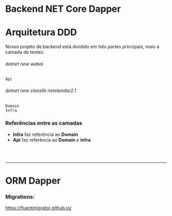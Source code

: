 # Backend NET Core Dapper



# Arquitetura DDD

Nosso projeto de backend está dividido em três partes principais, mais a camada de testes:

###### dotnet new webai
```
Api
```

###### dotnet new classlib netstandar2.1
```
Domain
Infra
```

### Referências entre as camadas

- **Infra** faz referência ao **Domain**  
- **Api** faz referência ao **Domain** e **Infra**  



<br>
<br>

--- 

# ORM Dapper


### Migrations:

<https://fluentmigrator.github.io/>


<br>
<br>



